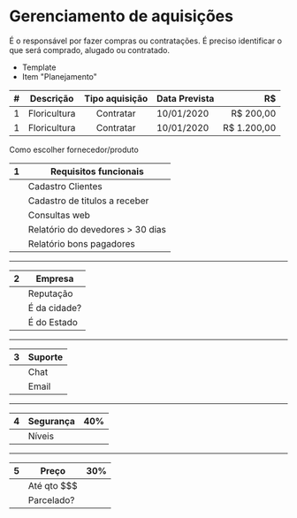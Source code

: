 # Gerenciamento de aquisições

É o responsável por fazer compras ou contratações.
É preciso identificar o que será comprado, alugado ou contratado.

- Template
- Item "Planejamento"


| # | Descrição  | Tipo aquisição | Data Prevista | R$ |
|--|--|:--:|--|--:|
| 1 | Floricultura | Contratar | 10/01/2020 | R$ 200,00 |
| 1 | Floricultura | Contratar | 10/01/2020 | R$ 1.200,00 |


Como escolher fornecedor/produto

|1 | Requisitos funcionais |
|--|--|
| | Cadastro Clientes |
| | Cadastro de titulos a receber | 
| | Consultas web | 
| | Relatório do devedores > 30 dias |
| | Relatório bons pagadores |

-----

| 2 | Empresa |
|--|--|
| | Reputação |
| | É da cidade? |
| | É do Estado |

----

| 3 | Suporte |
|--|--|
| | Chat |
| | Email |

---

| 4 | Segurança | 40% |
|--|--|--|
| | Níveis | |

---

| 5 | Preço | 30% |
|--|--|--|
| | Até qto $$$ | |
| | Parcelado? | |




<!--stackedit_data:
eyJoaXN0b3J5IjpbOTUxMjEwODkxLDE5MDY5NTA4NTQsLTQwMD
c0MDg4OCwtMjA4ODc0NjYxMiw3MzA5OTgxMTZdfQ==
-->